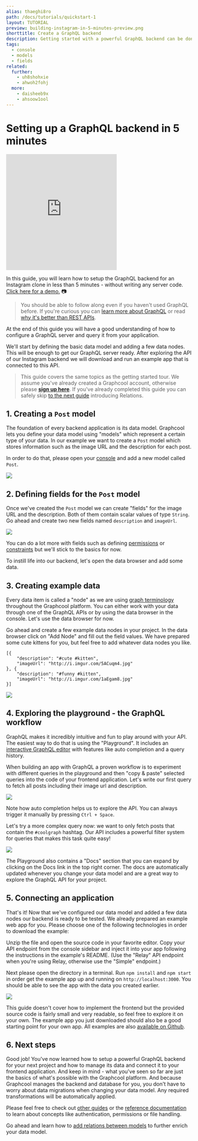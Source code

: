 ```yaml
---
alias: thaeghi8ro
path: /docs/tutorials/quickstart-1
layout: TUTORIAL
preview: building-instagram-in-5-minutes-preview.png
shorttitle: Create a GraphQL backend
description: Getting started with a powerful GraphQL backend can be done in a few minutes with Graphcool.
tags:
  - console
  - models
  - fields
related:
  further:
    - uh8shohxie
    - ahwoh2fohj
  more:
    - daisheeb9x
    - ahsoow1ool
---
```


# Setting up a GraphQL backend in 5 minutes

<iframe height="315" src="https://www.youtube.com/embed/SooujCyMHe4" frameborder="0" allowfullscreen></iframe>

In this guide, you will learn how to setup the GraphQL backend for an Instagram clone in less than 5 minutes - without writing any server code. [Click here for a demo.](http://instacat.surge.sh) 📷

> You should be able to follow along even if you haven't used GraphQL before. If you're curious you can [learn more about GraphQL](https://learngraphql.com/) or read [why it's better than REST APIs](https://medium.com/apollo-stack/why-graphql-is-the-future-3bec28193807).

At the end of this guide you will have a good understanding of how to configure a GraphQL server and query it from your application.

We'll start by defining the basic data model and adding a few data nodes. This will be enough to get our GraphQL server ready. After exploring the API of our Instagram backend we will download and run an example app that is connected to this API.

> This guide covers the same topics as the getting started tour. We assume you've already created a Graphcool account, otherwise please **[sign up here](https://console.graph.cool/signup)**. If you've already completed this guide you can safely skip [to the next guide](!alias-daisheeb9x) introducing Relations.

## 1. Creating a `Post` model

The foundation of every backend application is its data model. Graphcool lets you define your data model using "models" which represent a certain type of your data. In our example we want to create a `Post` model which stores information such as the image URL and the description for each post.

In order to do that, please open your [console](https://console.graph.cool) and add a new model called `Post`.

![](../../images/building-instagram-in-5-minutes-model.gif)

## 2. Defining fields for the `Post` model

Once we've created the `Post` model we can create "fields" for the image URL and the description. Both of them contain scalar values of type `String`. Go ahead and create two new fields named `description` and `imageUrl`.

![](../../images/building-instagram-in-5-minutes-field.gif)

You can do a lot more with fields such as defining [permissions](!alias-iegoo0heez) or [constraints](!alias-teizeit5se#unique) but we'll stick to the basics for now.

To instill life into our backend, let's open the data browser and add some data.

## 3. Creating example data

Every data item is called a "node" as we are using [graph terminology](!alias-ahsoow1ool) throughout the Graphcool platform. You can either work with your data through one of the GraphQL APIs or by using the data browser in the console. Let's use the data browser for now.

Go ahead and create a few example data nodes in your project. In the data browser click on "Add Node" and fill out the field values. We have prepared some cute kittens for you, but feel free to add whatever data nodes you like.

```
[{
	"description": "#cute #kitten",
	"imageUrl": "http://i.imgur.com/5ACuqm4.jpg"
}, {
	"description": "#funny #kitten",
	"imageUrl": "http://i.imgur.com/1aEgam8.jpg"
}]
```

![](../../images/building-instagram-in-5-minutes-data.gif)

## 4. Exploring the playground - the GraphQL workflow

GraphQL makes it incredibly intuitive and fun to play around with your API. The easiest way to do that is using the "Playground". It includes an [interactive GraphQL editor](https://github.com/graphql/graphiql) with features like auto completion and a query history.

When building an app with GraphQL a proven workflow is to experiment with different queries in the playground and then "copy & paste" selected queries into the code of your frontend application. Let's write our first query to fetch all posts including their image url and description.

![](../../images/playground1.gif)

Note how auto completion helps us to explore the API. You can always trigger it manually by pressing `Ctrl + Space`.

Let's try a more complex query now: we want to only fetch posts that contain the `#coolgraph` hashtag. Our API includes a powerful filter system for queries that makes this task quite easy!

![](../../images/playground2.gif)

The Playground also contains a "Docs" section that you can expand by clicking on the Docs link in the top right corner. The docs are automatically updated whenever you change your data model and are a great way to explore the GraphQL API for your project.

## 5. Connecting an application

That's it! Now that we've configured our data model and added a few data nodes our backend is ready to be tested. We already prepared an example web app for you. Please choose one of the following technologies in order to download the example:

<!-- __INJECT_GRAPHCOOL_SIGNUP__ -->

Unzip the file and open the source code in your favorite editor. Copy your API endpoint from the console sidebar and inject it into your app following the instructions in the example's README. (Use the "Relay" API endpoint when you're using Relay, otherwise use the "Simple" endpoint.)

Next please open the directory in a terminal. Run `npm install` and `npm start` in order get the example app up and running on `http://localhost:3000`. You should be able to see the app with the data you created earlier.

![](../../images/building-instagram-in-5-minutes-example.gif)

This guide doesn't cover how to implement the frontend but the provided source code is fairly small and very readable, so feel free to explore it on your own. The example app you just downloaded should also be a good starting point for your own app. All examples are also [available on Github](https://github.com/graphcool-examples).

## 6. Next steps

Good job! You've now learned how to setup a powerful GraphQL backend for your next project and how to manage its data and connect it to your frontend application. And keep in mind - what you've seen so far are just the basics of what's possible with the Graphcool platform.
And because Graphcool manages the backend and database for you, you don't have to worry about data migrations when changing your data model. Any required transformations will be automatically applied.

Please feel free to check out [other guides](/docs/tutorials) or the [reference documentation](/docs/reference) to learn about concepts like authentication, permissions or file handling.

Go ahead and learn how to [add relations between models](!alias-daisheeb9x) to further enrich your data model.
